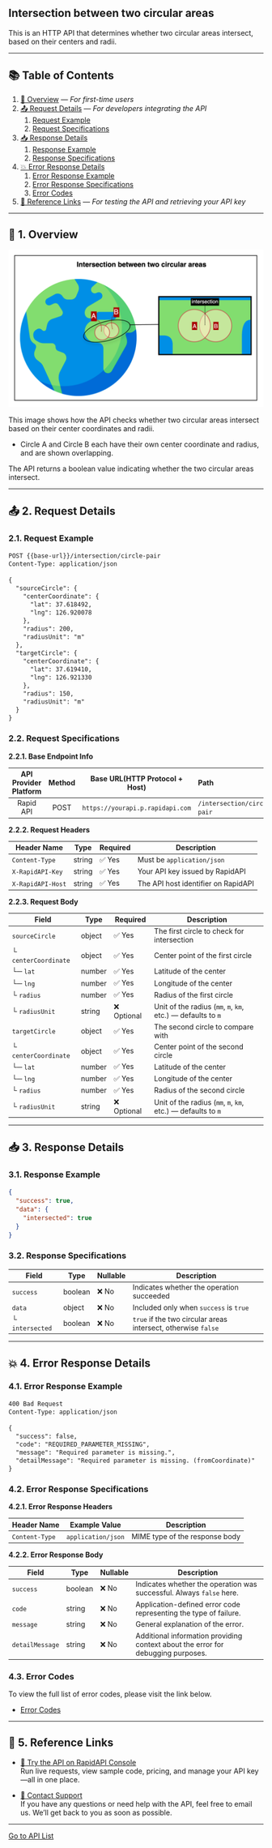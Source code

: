 ## Intersection between two circular areas

This is an HTTP API that determines whether two circular areas intersect, based on their centers and radii.

---

## 📚 Table of Contents

1. [🧭 Overview](#-1-overview) — *For first-time users*
2. [📤 Request Details](#-2-request-details) — *For developers integrating the API*
    1. [Request Example](#21-request-example)
    2. [Request Specifications](#22-request-specifications)
3. [📥 Response Details](#-3-response-details)
    1. [Response Example](#31-response-example)
    2. [Response Specifications](#32-response-specifications)
4. [💥 Error Response Details](#-4-error-response-details)
    1. [Error Response Example](#41-error-response-example)
    2. [Error Response Specifications](#42-error-response-specifications)
    3. [Error Codes](#43-error-codes)
5. [🔗 Reference Links](#-5-reference-links) — *For testing the API and retrieving your API key*

---

## 🧭 1. Overview

![intersection-between-two-circular-areas](./img/intersection-between-two-circular-areas.png)

This image shows how the API checks whether two circular areas intersect based on their center coordinates and radii.

- Circle A and Circle B each have their own center coordinate and radius, and are shown overlapping.

The API returns a boolean value indicating whether the two circular areas intersect.

---

## 📤 2. Request Details

### 2.1. Request Example

```http request
POST {{base-url}}/intersection/circle-pair
Content-Type: application/json

{
  "sourceCircle": {
    "centerCoordinate": {
      "lat": 37.618492,
      "lng": 126.920078
    },
    "radius": 200,
    "radiusUnit": "m"
  },
  "targetCircle": {
    "centerCoordinate": {
      "lat": 37.619410,
      "lng": 126.921330
    },
    "radius": 150,
    "radiusUnit": "m"
  }
}
```

### 2.2. Request Specifications

**2.2.1. Base Endpoint Info**

| API Provider Platform | Method | Base URL(HTTP Protocol + Host)   | Path                        |
|:---------------------:|:------:|----------------------------------|:----------------------------|
|       Rapid API       |  POST  | `https://yourapi.p.rapidapi.com` | `/intersection/circle-pair` |

**2.2.2. Request Headers**

| Header Name       | Type   | Required | Description                         |
|-------------------|--------|----------|-------------------------------------|
| `Content-Type`    | string | ✅ Yes    | Must be `application/json`          |
| `X-RapidAPI-Key`  | string | ✅ Yes    | Your API key issued by RapidAPI     |
| `X-RapidAPI-Host` | string | ✅ Yes    | The API host identifier on RapidAPI |

**2.2.3. Request Body**

| Field                | Type   | Required   | Description                                                  |
|----------------------|--------|------------|--------------------------------------------------------------|
| `sourceCircle`       | object | ✅ Yes      | The first circle to check for intersection                   |
| └ `centerCoordinate` | object | ✅ Yes      | Center point of the first circle                             |
| └─ `lat`             | number | ✅ Yes      | Latitude of the center                                       |
| └─ `lng`             | number | ✅ Yes      | Longitude of the center                                      |
| └ `radius`           | number | ✅ Yes      | Radius of the first circle                                   |
| └ `radiusUnit`       | string | ❌ Optional | Unit of the radius (`mm`, `m`, `km`, etc.) — defaults to `m` |
| `targetCircle`       | object | ✅ Yes      | The second circle to compare with                            |
| └ `centerCoordinate` | object | ✅ Yes      | Center point of the second circle                            |
| └─ `lat`             | number | ✅ Yes      | Latitude of the center                                       |
| └─ `lng`             | number | ✅ Yes      | Longitude of the center                                      |
| └ `radius`           | number | ✅ Yes      | Radius of the second circle                                  |
| └ `radiusUnit`       | string | ❌ Optional | Unit of the radius (`mm`, `m`, `km`, etc.) — defaults to `m` |

---

## 📥 3. Response Details

### 3.1. Response Example

```json
{
  "success": true,
  "data": {
    "intersected": true
  }
}
```

### 3.2. Response Specifications

| Field           | Type    | Nullable | Description                                                   |
|-----------------|---------|----------|---------------------------------------------------------------|
| `success`       | boolean | ❌ No     | Indicates whether the operation succeeded                     |
| `data`          | object  | ❌ No     | Included only when `success` is `true`                        |
| └ `intersected` | boolean | ❌ No     | `true` if the two circular areas intersect, otherwise `false` |

---

## 💥 4. Error Response Details

### 4.1. Error Response Example

```http request
400 Bad Request
Content-Type: application/json

{
  "success": false,
  "code": "REQUIRED_PARAMETER_MISSING",
  "message": "Required parameter is missing.",
  "detailMessage": "Required parameter is missing. (fromCoordinate)"
}
```

### 4.2. Error Response Specifications

**4.2.1. Error Response Headers**

| Header Name    | Example Value      | Description                    |
|----------------|--------------------|--------------------------------|
| `Content-Type` | `application/json` | MIME type of the response body |

**4.2.2. Error Response Body**

| Field           | Type    | Nullable | Description                                                                      |
|-----------------|---------|----------|----------------------------------------------------------------------------------|
| `success`       | boolean | ❌ No     | Indicates whether the operation was successful. Always `false` here.             |
| `code`          | string  | ❌ No     | Application-defined error code representing the type of failure.                 |
| `message`       | string  | ❌ No     | General explanation of the error.                                                |
| `detailMessage` | string  | ❌ No     | Additional information providing context about the error for debugging purposes. |

### 4.3. Error Codes

To view the full list of error codes, please visit the link below.

- [Error Codes](./common/error-codes.md)

---

## 🔗 5. Reference Links

- [🚀 Try the API on RapidAPI Console](https://rapidapi.com/your-api/test)  
  Run live requests, view sample code, pricing, and manage your API key—all in one place.


- [💬 Contact Support](mailto:support@yourapi.com)  
  If you have any questions or need help with the API, feel free to email us. We’ll get back to you as soon as possible.

---

[Go to API List](../index.md)